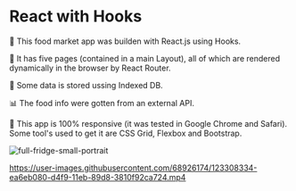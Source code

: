 # React with Hooks

🛒 This food market app was builden with React.js using Hooks. 

🧬 It has five pages (contained in a main Layout), all of which are rendered dynamically in the browser by React Router.

🧾 Some data is stored ussing Indexed DB.

📊 The food info were gotten from an external API. 

📲 This app is 100% responsive (it was tested in Google Chrome and Safari). Some tool's used to get it are CSS Grid, Flexbox and Bootstrap.

![full-fridge-small-portrait](https://user-images.githubusercontent.com/68926174/123308330-e93d8380-d4f9-11eb-8786-549891716fd0.png)


https://user-images.githubusercontent.com/68926174/123308334-ea6eb080-d4f9-11eb-89d8-3810f92ca724.mp4

 
